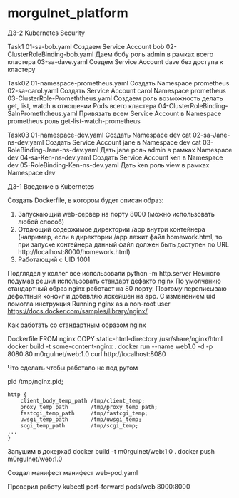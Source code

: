 # morgulnet_platform
ДЗ-2 Kubernetes Security

Task1
01-sa-bob.yaml
 Создаем Service Account bob
02-ClusterRoleBinding-bob.yaml
 Даем бобу роль admin в рамках всего кластера
03-sa-dave.yaml
Создем Service Account dave без доступа к кластеру

Task02
01-namespace-prometheus.yaml
 Создать Namespace prometheus
02-sa-carol.yaml
 Создать Service Account carol Namespace prometheus
03-ClusterRole-Promeththeus.yaml
 Создаем роль возможность делать get, list, watch в отношении Pods всего кластера
04-ClusterRoleBinding-SaInPromeththeus.yaml
 Привязать всем Service Account в Namespace prometheus роль get-list-watch-prometheus


Task03
01-namespace-dev.yaml
 Создать Namespace dev
cat 02-sa-Jane-ns-dev.yaml
 Создать Service Account jane в Namespace dev
cat 03-RoleBinding-Jane-ns-dev.yaml
 Дать jane роль admin в рамках Namespace dev
04-sa-Ken-ns-dev.yaml
 Создать Service Account ken в Namespace dev
05-RoleBinding-Ken-ns-dev.yaml
 Дать ken роль view в рамках Namespace dev

ДЗ-1 Введение в Kubernetes

Создать Dockerfile, в котором будет описан образ:
1. Запускающий web-сервер на порту 8000 (можно использовать
любой способ)
2. Отдающий содержимое директории /app внутри контейнера
(например, если в директории /app лежит файл homework.html,
то при запуске контейнера данный файл должен быть доступен
по URL http://localhost:8000/homework.html)
3. Работающий с UID 1001

Подглядел у коллег все использовали  python -m http.server
Немного подумав решил использовать стандарт дефакто nginx
По умолчанию стандартный образ nginx работает на 80 порту.
Поэтому переписываю дефолтный конфиг и добавляю локейшен на app.
C изменением uid помогла инструкция 
Running nginx as a non-root user
https://docs.docker.com/samples/library/nginx/


Как работать со стандартным образом nginx

Dockerfile
FROM nginx
COPY static-html-directory /usr/share/nginx/html
docker build -t some-content-nginx .
docker run --name web1.0 -d -p 8080:80 m0rgulnet/web:1.0
curl http://localhost:8080

Что сделать чтобы работало не под рутом

pid        /tmp/nginx.pid;
```
http {
    client_body_temp_path /tmp/client_temp;
    proxy_temp_path       /tmp/proxy_temp_path;
    fastcgi_temp_path     /tmp/fastcgi_temp;
    uwsgi_temp_path       /tmp/uwsgi_temp;
    scgi_temp_path        /tmp/scgi_temp;
...
} 
```

Запушим в докерхаб
docker build -t m0rgulnet/web:1.0 .
docker push m0rgulnet/web:1.0

Создал манифест манифест web-pod.yaml

Проверил работу 
kubectl port-forward pods/web 8000:8000
